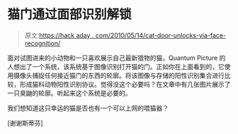 # 猫门通过面部识别解锁

> 原文:[https://hack aday . com/2010/05/14/cat-door-unlocks-via-face-recognition/](https://hackaday.com/2010/05/14/cat-door-unlocks-via-facial-recognition/)

面对试图进来的小动物和一只喜欢展示自己最新猎物的猫，Quantum Picture 的人想出了一个系统，该系统基于图像识别打开猫的门。正如你在上面看到的，它使用摄像头捕捉任何接近猫门的东西的轮廓。将该图像与存储的阳性识别集合进行比较，形成猫科动物阳性识别协议。觉得没这个必要吗？在文章中有几张图片展示了一只臭鼬的轮廓。听起来这个系统是必要的。

我们想知道这只幸运的猫是否也有一个可以上网的喂猫器？

[谢谢斯蒂芬]